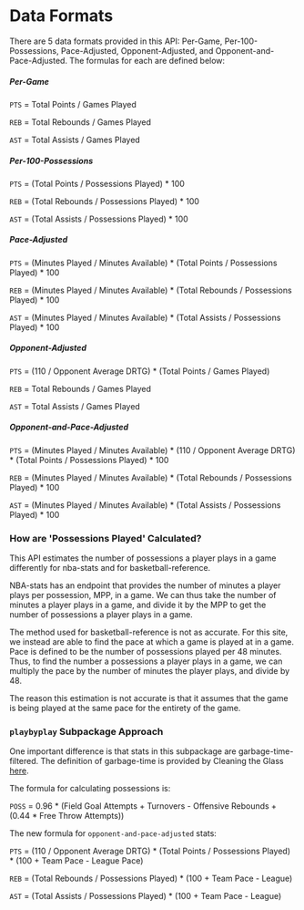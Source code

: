 # Data Formats

There are 5 data formats provided in this API: Per-Game, Per-100-Possessions, Pace-Adjusted, Opponent-Adjusted, and Opponent-and-Pace-Adjusted. The formulas for each are defined below:

##### Per-Game

`PTS` = Total Points / Games Played

`REB` = Total Rebounds / Games Played

`AST` = Total Assists / Games Played

##### Per-100-Possessions

`PTS` = (Total Points / Possessions Played) * 100

`REB` = (Total Rebounds / Possessions Played) * 100

`AST` = (Total Assists / Possessions Played) * 100

##### Pace-Adjusted

`PTS` = (Minutes Played / Minutes Available) * (Total Points / Possessions Played) * 100

`REB` = (Minutes Played / Minutes Available) * (Total Rebounds / Possessions Played) * 100

`AST` = (Minutes Played / Minutes Available) * (Total Assists / Possessions Played) * 100

##### Opponent-Adjusted

`PTS` = (110 / Opponent Average DRTG) * (Total Points / Games Played)

`REB` = Total Rebounds / Games Played

`AST` = Total Assists / Games Played

##### Opponent-and-Pace-Adjusted

`PTS` = (Minutes Played / Minutes Available) * (110 / Opponent Average DRTG) * (Total Points / Possessions Played) * 100

`REB` = (Minutes Played / Minutes Available) * (Total Rebounds / Possessions Played) * 100

`AST` = (Minutes Played / Minutes Available) * (Total Assists / Possessions Played) * 100

### How are 'Possessions Played' Calculated?

This API estimates the number of possessions a player plays in a game differently for nba-stats and for basketball-reference. 

NBA-stats has an endpoint that provides the number of minutes a player plays per possession, MPP, in a game. We can thus take the number of minutes a player plays in a game, and divide it by the MPP to get the number of possessions a player plays in a game.

The method used for basketball-reference is not as accurate. For this site, we instead are able to find the pace at which a game is played at in a game. Pace is defined to be the number of possessions played per 48 minutes. Thus, to find the number a possessions a player plays in a game, we can multiply the pace by the number of minutes the player plays, and divide by 48.

The reason this estimation is not accurate is that it assumes that the game is being played at the same pace for the entirety of the game.

### `playbyplay` Subpackage Approach

One important difference is that stats in this subpackage are garbage-time-filtered. The definition of garbage-time is provided by Cleaning the Glass [here](https://cleaningtheglass.com/stats/guide/garbage_time).

The formula for calculating possessions is:

`POSS` = 0.96 * (Field Goal Attempts + Turnovers - Offensive Rebounds + (0.44 * Free Throw Attempts))

The new formula for `opponent-and-pace-adjusted` stats:

`PTS` = (110 / Opponent Average DRTG) * (Total Points / Possessions Played) * (100 + Team Pace - League Pace)

`REB` = (Total Rebounds / Possessions Played) * (100 + Team Pace - League)

`AST` = (Total Assists / Possessions Played) * (100 + Team Pace - League)
